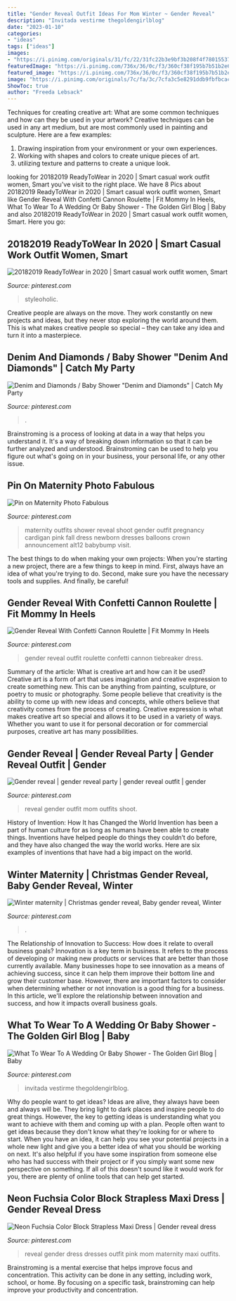 ```yaml
---
title: "Gender Reveal Outfit Ideas For Mom Winter ~ Gender Reveal"
description: "Invitada vestirme thegoldengirlblog"
date: "2023-01-10"
categories:
- "ideas"
tags: ["ideas"]
images:
- "https://i.pinimg.com/originals/31/fc/22/31fc22b3e9bf3b208f4f78015537b21c.jpg"
featuredImage: "https://i.pinimg.com/736x/36/0c/f3/360cf38f195b7b51b2e65d089a9274da.jpg"
featured_image: "https://i.pinimg.com/736x/36/0c/f3/360cf38f195b7b51b2e65d089a9274da.jpg"
image: "https://i.pinimg.com/originals/7c/fa/3c/7cfa3c5e8291ddb9fbfbcac7afe7831a.jpg"
ShowToc: true
author: "Freeda Lebsack"
---
```



Techniques for creating creative art: What are some common techniques and how can they be used in your artwork?
Creative techniques can be used in any art medium, but are most commonly used in painting and sculpture. Here are a few examples:
1. Drawing inspiration from your environment or your own experiences.
2. Working with shapes and colors to create unique pieces of art.
3. utilizing texture and patterns to create a unique look.

	

		
looking for 20182019 ReadyToWear in 2020 | Smart casual work outfit women, Smart you've visit to the right place. We have 8 Pics about 20182019 ReadyToWear in 2020 | Smart casual work outfit women, Smart like Gender Reveal With Confetti Cannon Roulette | Fit Mommy In Heels, What To Wear To A Wedding Or Baby Shower - The Golden Girl Blog | Baby and also 20182019 ReadyToWear in 2020 | Smart casual work outfit women, Smart. Here you go:
		
    
## 20182019 ReadyToWear In 2020 | Smart Casual Work Outfit Women, Smart

<img loading=lazy src="https://i.pinimg.com/736x/36/0c/f3/360cf38f195b7b51b2e65d089a9274da.jpg" onerror="this.onerror=null;this.src='https://tse1.mm.bing.net/th?id=OIP.xhMi8-7ZwBOXbGUoOxM7rAHaLH&amp;pid=15.1';" alt="20182019 ReadyToWear in 2020 | Smart casual work outfit women, Smart">

_Source: pinterest.com_

>styleoholic. 

	

Creative people are always on the move. They work constantly on new projects and ideas, but they never stop exploring the world around them. This is what makes creative people so special – they can take any idea and turn it into a masterpiece.

    
## Denim And Diamonds / Baby Shower &quot;Denim And Diamonds&quot; | Catch My Party

<img loading=lazy src="https://i.pinimg.com/originals/3e/1d/ac/3e1dacea3e99cefcce4525ec3be8e434.jpg" onerror="this.onerror=null;this.src='https://tse3.mm.bing.net/th?id=OIP.SBJOokp5e8MLzLZ4Z0zfnAHaFt&amp;pid=15.1';" alt="Denim and Diamonds / Baby Shower &quot;Denim and Diamonds&quot; | Catch My Party">

_Source: pinterest.com_

>. 

	

Brainstroming is a process of looking at data in a way that helps you understand it. It's a way of breaking down information so that it can be further analyzed and understood. Brainstroming can be used to help you figure out what's going on in your business, your personal life, or any other issue.

    
## Pin On Maternity Photo Fabulous

<img loading=lazy src="https://i.pinimg.com/originals/16/7a/ff/167aff328a3b08e5ef71d91337a351e5.png" onerror="this.onerror=null;this.src='https://tse2.mm.bing.net/th?id=OIP.sXSJuipQFPMsJZjkP7dmZAHaHa&amp;pid=15.1';" alt="Pin on Maternity Photo Fabulous">

_Source: pinterest.com_

>maternity outfits shower reveal shoot gender outfit pregnancy cardigan pink fall dress newborn dresses balloons crown announcement alt12 babybump visit. 

	

The best things to do when making your own projects:
When you're starting a new project, there are a few things to keep in mind. First, always have an idea of what you're trying to do. Second, make sure you have the necessary tools and supplies. And finally, be careful!

    
## Gender Reveal With Confetti Cannon Roulette | Fit Mommy In Heels

<img loading=lazy src="https://i.pinimg.com/736x/61/c9/15/61c915d072b1620a9a8626ddad7723ba.jpg" onerror="this.onerror=null;this.src='https://tse3.mm.bing.net/th?id=OIP.P82HrKF7pwcIxO5q3YB5tgHaLG&amp;pid=15.1';" alt="Gender Reveal With Confetti Cannon Roulette | Fit Mommy In Heels">

_Source: pinterest.com_

>gender reveal outfit roulette confetti cannon tiebreaker dress. 

	

Summary of the article: What is creative art and how can it be used?
Creative art is a form of art that uses imagination and creative expression to create something new. This can be anything from painting, sculpture, or poetry to music or photography. Some people believe that creativity is the ability to come up with new ideas and concepts, while others believe that creativity comes from the process of creating. Creative expression is what makes creative art so special and allows it to be used in a variety of ways. Whether you want to use it for personal decoration or for commercial purposes, creative art has many possibilities.

    
## Gender Reveal | Gender Reveal Party | Gender Reveal Outfit | Gender

<img loading=lazy src="https://i.pinimg.com/originals/7c/fa/3c/7cfa3c5e8291ddb9fbfbcac7afe7831a.jpg" onerror="this.onerror=null;this.src='https://tse2.mm.bing.net/th?id=OIP.DkRZj1k2urd4215wMl2l6QHaLH&amp;pid=15.1';" alt="Gender reveal | gender reveal party | gender reveal outfit | gender">

_Source: pinterest.com_

>reveal gender outfit mom outfits shoot. 

	

History of Invention: How It has Changed the World
Invention has been a part of human culture for as long as humans have been able to create things. Inventions have helped people do things they couldn’t do before, and they have also changed the way the world works. Here are six examples of inventions that have had a big impact on the world.

    
## Winter Maternity | Christmas Gender Reveal, Baby Gender Reveal, Winter

<img loading=lazy src="https://i.pinimg.com/originals/d1/3b/54/d13b54bc2f67203093eb3058e344a8b9.jpg" onerror="this.onerror=null;this.src='https://tse3.mm.bing.net/th?id=OIP.Gt1Me7qjBC2cntYxytgRUgHaJ4&amp;pid=15.1';" alt="Winter maternity | Christmas gender reveal, Baby gender reveal, Winter">

_Source: pinterest.com_

>. 

	

The Relationship of Innovation to Success: How does it relate to overall business goals?
Innovation is a key term in business. It refers to the process of developing or making new products or services that are better than those currently available. Many businesses hope to see innovation as a means of achieving success, since it can help them improve their bottom line and grow their customer base. However, there are important factors to consider when determining whether or not innovation is a good thing for a business. In this article, we'll explore the relationship between innovation and success, and how it impacts overall business goals.

    
## What To Wear To A Wedding Or Baby Shower - The Golden Girl Blog | Baby

<img loading=lazy src="https://i.pinimg.com/originals/31/fc/22/31fc22b3e9bf3b208f4f78015537b21c.jpg" onerror="this.onerror=null;this.src='https://tse4.mm.bing.net/th?id=OIP.l-S9ske62Cj7OYp6cEAcNQHaLH&amp;pid=15.1';" alt="What To Wear To A Wedding Or Baby Shower - The Golden Girl Blog | Baby">

_Source: pinterest.com_

>invitada vestirme thegoldengirlblog. 

	

Why do people want to get ideas?
Ideas are alive, they always have been and always will be. They bring light to dark places and inspire people to do great things. However, the key to getting ideas is understanding what you want to achieve with them and coming up with a plan. 
People often want to get ideas because they don't know what they're looking for or where to start. When you have an idea, it can help you see your potential projects in a whole new light and give you a better idea of what you should be working on next. It's also helpful if you have some inspiration from someone else who has had success with their project or if you simply want some new perspective on something. If all of this doesn't sound like it would work for you, there are plenty of online tools that can help get started.

    
## Neon Fuchsia Color Block Strapless Maxi Dress | Gender Reveal Dress

<img loading=lazy src="https://i.pinimg.com/originals/50/29/53/5029536d7792e541d35ea712d3df0458.jpg" onerror="this.onerror=null;this.src='https://tse3.mm.bing.net/th?id=OIP.vDjpmg4Pj37U6sOLtRUAuwHaKO&amp;pid=15.1';" alt="Neon Fuchsia Color Block Strapless Maxi Dress | Gender reveal dress">

_Source: pinterest.com_

>reveal gender dress dresses outfit pink mom maternity maxi outfits. 

	

Brainstroming is a mental exercise that helps improve focus and concentration. This activity can be done in any setting, including work, school, or home. By focusing on a specific task, brainstroming can help improve your productivity and concentration.

